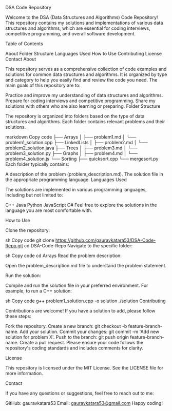 DSA Code Repository

Welcome to the DSA (Data Structures and Algorithms) Code Repository! This repository contains my solutions and implementations of various data structures and algorithms, which are essential for coding interviews, competitive programming, and overall software development.

Table of Contents

About
Folder Structure
Languages Used
How to Use
Contributing
License
Contact
About

This repository serves as a comprehensive collection of code examples and solutions for common data structures and algorithms. It is organized by type and category to help you easily find and review the code you need. The main goals of this repository are to:

Practice and improve my understanding of data structures and algorithms.
Prepare for coding interviews and competitive programming.
Share my solutions with others who are also learning or preparing.
Folder Structure

The repository is organized into folders based on the type of data structures and algorithms. Each folder contains relevant problems and their solutions.

markdown
Copy code
├── Arrays
│   ├── problem1.md
│   └── problem1_solution.cpp
├── LinkedLists
│   ├── problem2.md
│   └── problem2_solution.java
├── Trees
│   ├── problem3.md
│   └── problem3_solution.py
├── Graphs
│   ├── problem4.md
│   └── problem4_solution.js
└── Sorting
    ├── quicksort.cpp
    └── mergesort.py
Each folder typically contains:

A description of the problem (problem_description.md).
The solution file in the appropriate programming language.
Languages Used

The solutions are implemented in various programming languages, including but not limited to:

C++
Java
Python
JavaScript
C#
Feel free to explore the solutions in the language you are most comfortable with.

How to Use

Clone the repository:

sh
Copy code
git clone https://github.com/gauravkatara53/DSA-Code-Repo.git
cd DSA-Code-Repo
Navigate to the specific folder:

sh
Copy code
cd Arrays
Read the problem description:

Open the problem_description.md file to understand the problem statement.

Run the solution:

Compile and run the solution file in your preferred environment. For example, to run a C++ solution:

sh
Copy code
g++ problem1_solution.cpp -o solution
./solution
Contributing

Contributions are welcome! If you have a solution to add, please follow these steps:

Fork the repository.
Create a new branch: git checkout -b feature-branch-name.
Add your solution.
Commit your changes: git commit -m 'Add new solution for problem X'.
Push to the branch: git push origin feature-branch-name.
Create a pull request.
Please ensure your code follows the repository's coding standards and includes comments for clarity.

License

This repository is licensed under the MIT License. See the LICENSE file for more information.

Contact

If you have any questions or suggestions, feel free to reach out to me:

GitHub: gauravkatara53
Email: gauravkatara53@gmail.com
Happy coding!

